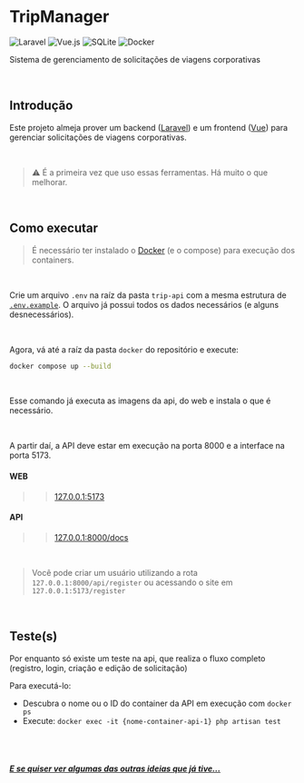 # TripManager

![Laravel](https://img.shields.io/badge/laravel-%23FF2D20.svg?style=for-the-badge&logo=laravel&logoColor=white)
![Vue.js](https://img.shields.io/badge/vuejs-%2335495e.svg?style=for-the-badge&logo=vuedotjs&logoColor=%234FC08D)
![SQLite](https://img.shields.io/badge/sqlite-%2307405e.svg?style=for-the-badge&logo=sqlite&logoColor=white)
![Docker](https://img.shields.io/badge/docker-%230db7ed.svg?style=for-the-badge&logo=docker&logoColor=white)

Sistema de gerenciamento de solicitações de viagens corporativas

<br>

## Introdução

Este projeto almeja prover um backend ([Laravel](https://laravel.com/docs/12.x)) e um frontend ([Vue](https://vuejs.org/guide/introduction.html)) para gerenciar solicitações de viagens corporativas.

<br>

> :warning: É a primeira vez que uso essas ferramentas. Há muito o que melhorar.

<br>

## Como executar

> É necessário ter instalado o [Docker](https://www.docker.com/) (e o compose) para execução dos containers.

<br>

Crie um arquivo `.env` na raíz da pasta `trip-api` com a mesma estrutura de [`.env.example`](/trip-api/.env.example). O arquivo já possui todos os dados necessários (e alguns desnecessários).

<br>

Agora, vá até a raíz da pasta `docker` do repositório e execute:
```bash
docker compose up --build 
```

<br>

Esse comando já executa as imagens da api, do web e instala o que é necessário.

<br>

A partir daí, a API deve estar em execução na porta 8000 e a interface na porta 5173.  

#### WEB
>> [127.0.0.1:5173](http://127.0.0.1:5173/)

#### API
>> [127.0.0.1:8000/docs](http://127.0.0.1:8000/docs)
  
<br>

> Você pode criar um usuário utilizando a rota `127.0.0.1:8000/api/register` ou acessando o site em `127.0.0.1:5173/register`

<br>

## Teste(s)

Por enquanto só existe um teste na api, que realiza o fluxo completo (registro, login, criação e edição de solicitação)  
  
Para executá-lo:
- Descubra o nome ou o ID do container da API em execução com `docker ps`
- Execute: `docker exec -it {nome-container-api-1} php artisan test`

<br>
<br>

##### [E se quiser ver algumas das outras ideias que já tive...](https://github.com/tiagofribeiro)
